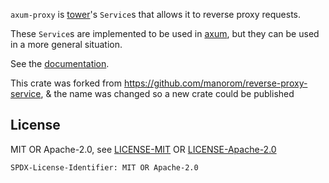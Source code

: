 `axum-proxy` is [tower](https://crates.io/crates/tower)'s `Service`s that allows it to reverse proxy requests.

These `Service`s are implemented to be used in [axum](https://crates.io/crates/axum), but they can be used in a more general situation.

See the [documentation](https://docs.rs/axum-proxy).

This crate was forked from https://github.com/manorom/reverse-proxy-service, & the name was changed so a new crate could be published

## License

MIT OR Apache-2.0, see [LICENSE-MIT](./LICENSE-MIT) OR [LICENSE-Apache-2.0](./LICENSE-Apache-2.0)

`SPDX-License-Identifier: MIT OR Apache-2.0`
